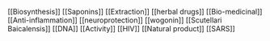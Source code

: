 [[Biosynthesis]]
[[Saponins]]
[[Extraction]]
[[herbal drugs]]
[[Bio-medicinal]]
[[Anti-inflammation]]
[[neuroprotection]]
[[wogonin]]
[[Scutellari Baicalensis]]
[[DNA]]
[[Activity]]
[[HIV]]
[[Natural product]]
[[SARS]]
